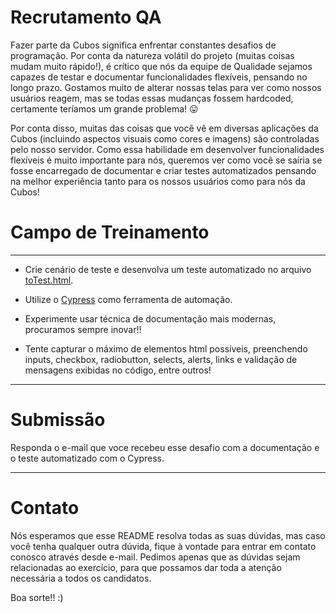 # Recrutamento QA

Fazer parte da Cubos significa enfrentar constantes desafios de programação. Por conta da natureza volátil do projeto (muitas coisas mudam muito rápido!), é crítico que nós da equipe de Qualidade sejamos capazes de testar e documentar funcionalidades flexíveis, pensando no longo prazo. Gostamos muito de alterar nossas telas para ver como nossos usuários reagem, mas se todas essas mudanças fossem hardcoded, certamente teríamos um grande problema! 😛

Por conta disso, muitas das coisas que você vê em diversas aplicações da Cubos (incluindo aspectos visuais como cores e imagens) são controladas pelo nosso servidor. Como essa habilidade em desenvolver funcionalidades flexíveis é muito importante para nós, queremos ver como você se saíria se fosse encarregado de documentar e criar testes automatizados pensando na melhor experiência tanto para os nossos usuários como para nós da Cubos!

# Campo de Treinamento 
________________________________________________________________________________
*  Crie cenário de teste e desenvolva um teste automatizado no arquivo [toTest.html](https://git.cubos.io/cubos/desafio-qualidade/blob/master/toTest.html).

*  Utilize o [Cypress](https://www.cypress.io/) como ferramenta de automação.

*  Experimente usar técnica de documentação mais modernas, procuramos sempre inovar!!

*  Tente capturar o máximo de elementos html possíveis, preenchendo inputs, checkbox, radiobutton, selects, alerts, links e validação de mensagens exibidas no código, entre outros!

-------------------------------------------------

# Submissão

Responda o e-mail que voce recebeu esse desafio com a documentação e o teste automatizado com o Cypress.

-------------------------------------------------
# Contato
Nós esperamos que esse README resolva todas as suas dúvidas, mas caso você tenha qualquer outra dúvida, fique à vontade para entrar em contato conosco através desde e-mail. Pedimos apenas que as dúvidas sejam relacionadas ao exercício, para que possamos dar toda a atenção necessária a todos os candidatos.

Boa sorte!! :)


